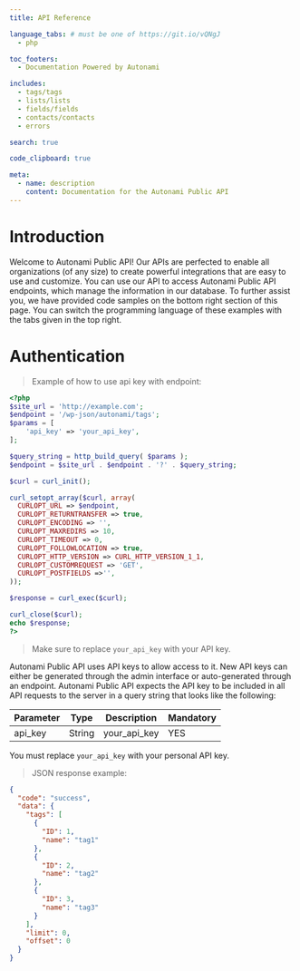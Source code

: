 ```yaml
---
title: API Reference

language_tabs: # must be one of https://git.io/vQNgJ
  - php

toc_footers:
  - Documentation Powered by Autonami

includes:
  - tags/tags
  - lists/lists
  - fields/fields
  - contacts/contacts
  - errors

search: true

code_clipboard: true

meta:
  - name: description
    content: Documentation for the Autonami Public API
---
```


# Introduction

Welcome to Autonami Public API! Our APIs are perfected to enable all organizations (of any size) to create powerful integrations that are easy to use and customize. You can use our API to access Autonami Public API endpoints, which manage the information in our database.
To further assist you, we have provided code samples on the bottom right section of this page. You can switch the programming language of these examples with the tabs given in the top right.

# Authentication

> Example of how to use api key with endpoint:

```php
<?php
$site_url = 'http://example.com';
$endpoint = '/wp-json/autonami/tags';
$params = [
    'api_key' => 'your_api_key',
];

$query_string = http_build_query( $params );
$endpoint = $site_url . $endpoint . '?' . $query_string;

$curl = curl_init();

curl_setopt_array($curl, array(
  CURLOPT_URL => $endpoint,
  CURLOPT_RETURNTRANSFER => true,
  CURLOPT_ENCODING => '',
  CURLOPT_MAXREDIRS => 10,
  CURLOPT_TIMEOUT => 0,
  CURLOPT_FOLLOWLOCATION => true,
  CURLOPT_HTTP_VERSION => CURL_HTTP_VERSION_1_1,
  CURLOPT_CUSTOMREQUEST => 'GET',
  CURLOPT_POSTFIELDS =>'',
));

$response = curl_exec($curl);

curl_close($curl);
echo $response;
?>
```

> Make sure to replace `your_api_key` with your API key.

Autonami Public API uses API keys to allow access to it. New API keys can either be generated through the admin interface or auto-generated through an endpoint.
Autonami Public API expects the API key to be included in all API requests to the server in a query string that looks like the following:

Parameter | Type | Description | Mandatory
--------- | ----------- | ----------- | -----------
api_key | String | your_api_key | YES

<aside class="notice">
You must replace <code>your_api_key</code> with your personal API key.
</aside>

> JSON response example:

```json
{
  "code": "success",
  "data": {
    "tags": [
      {
        "ID": 1,
        "name": "tag1"
      },
      {
        "ID": 2,
        "name": "tag2"
      },
      {
        "ID": 3,
        "name": "tag3"
      }
    ],
    "limit": 0,
    "offset": 0
  }
}
```

